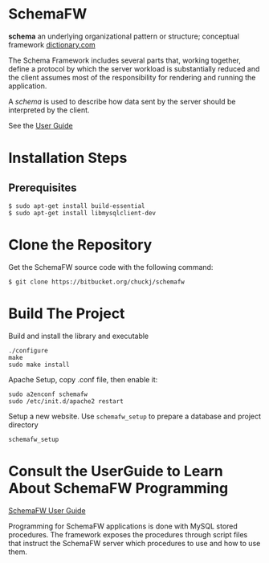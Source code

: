 # SchemaFW

**schema** an underlying organizational pattern or structure; conceptual framework
[dictionary.com](http://dictionary.reference.com/browse/schema)

The Schema Framework includes several parts that, working together, define a
protocol by which the server workload is substantially reduced and the client
assumes most of the responsibility for rendering and running the application.

A _schema_ is used to describe how data sent by the server should be interpreted
by the client.

See the [User Guide](userguide/UserGuide.md)

# Installation Steps

## Prerequisites

```
$ sudo apt-get install build-essential
$ sudo apt-get install libmysqlclient-dev
```

# Clone the Repository

Get the SchemaFW source code with the following command:

```
$ git clone https://bitbucket.org/chuckj/schemafw
```

# Build The Project

Build and install the library and executable
```
./configure
make
sudo make install
```

Apache Setup, copy .conf file, then enable it:
```
sudo a2enconf schemafw
sudo /etc/init.d/apache2 restart
```

Setup a new website.  Use `schemafw_setup` to prepare a database and project directory
```
schemafw_setup
```

# Consult the UserGuide to Learn About SchemaFW Programming

[SchemaFW User Guide](userguide/BuildingTheFramework.md)

Programming for SchemaFW applications is done with MySQL stored procedures.
The framework exposes the procedures through script files that instruct
the SchemaFW server which procedures to use and how to use them.

